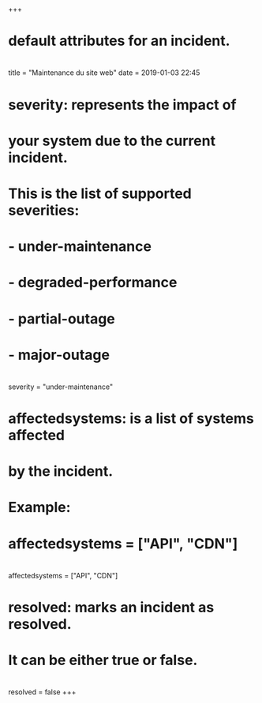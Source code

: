 +++
# default attributes for an incident.
#
title = "Maintenance du site web"
date = 2019-01-03 22:45

# severity: represents the impact of
# your system due to the current incident.
# This is the list of supported severities:
#
# - under-maintenance
# - degraded-performance
# - partial-outage
# - major-outage
#
severity = "under-maintenance"

# affectedsystems: is a list of systems affected
# by the incident.
# Example:
# affectedsystems = ["API", "CDN"]
#
affectedsystems = ["API", "CDN"]

# resolved: marks an incident as resolved.
# It can be either true or false.
#
resolved = false
+++
